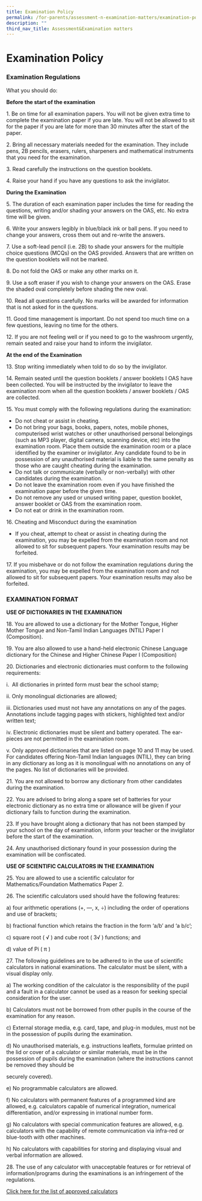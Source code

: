 ```yaml
---
title: Examination Policy
permalink: /for-parents/assessment-n-examination-matters/examination-policy/
description: ""
third_nav_title: Assessment&Examination matters
---
```

# **Examination Policy**

### Examination Regulations

What you should do:

**Before the start of the examination**

1\. Be on time for all examination papers. You will not be given extra time to complete the examination paper if you are late. You will not be allowed to sit for the paper if you are late for more than 30 minutes after the start of the paper.

2\. Bring all necessary materials needed for the examination. They include pens, 2B pencils, erasers, rulers, sharpeners and mathematical instruments that you need for the examination.

3\. Read carefully the instructions on the question booklets.

4\. Raise your hand if you have any questions to ask the invigilator.


**During the Examination**

5\. The duration of each examination paper includes the time for reading the questions, writing and/or shading your answers on the OAS, etc. No extra time will be given.

6\. Write your answers legibly in blue/black ink or ball pens. If you need to change your answers, cross them out and re-write the answers.

7\. Use a soft-lead pencil (i.e. 2B) to shade your answers for the multiple choice questions (MCQs) on the OAS provided. Answers that are written on the question booklets will not be marked.

8\. Do not fold the OAS or make any other marks on it.

9\. Use a soft eraser if you wish to change your answers on the OAS. Erase the shaded oval completely before shading the new oval.

10\. Read all questions carefully. No marks will be awarded for information that is not asked for in the questions.

11\. Good time management is important. Do not spend too much time on a few questions, leaving no time for the others.

12\. If you are not feeling well or if you need to go to the washroom urgently, remain seated and raise your hand to inform the invigilator.

**At the end of the Examination**

13\. Stop writing immediately when told to do so by the invigilator.

14\. Remain seated until the question booklets / answer booklets I OAS have been collected. You will be instructed by the invigilator to leave the examination room when all the question booklets / answer booklets / OAS are collected.

15\. You must comply with the following regulations during the examination:

*   Do not cheat or assist in cheating.
*   Do not bring your bags, books, papers, notes, mobile phones, computerised wrist watches or other unauthorised personal belongings (such as MP3 player, digital camera, scanning device, etc) into the examination room. Place them outside the examination room or a place identified by the examiner or invigilator. Any candidate found to be in possession of any unauthorised material is liable to the same penalty as those who are caught cheating during the examination. 
*   Do not talk or communicate (verbally or non-verbally) with other candidates during the examination.
*   Do not leave the examination room even if you have finished the examination paper before the given time. 
*   Do not remove any used or unused writing paper, question booklet, answer booklet or OAS from the examination room.
*   Do not eat or drink in the examination room.

16\. Cheating and Misconduct during the examination

*   If you cheat, attempt to cheat or assist in cheating during the examination, you may be expelled from the examination room and not allowed to sit for subsequent papers. Your examination results may be forfeited.

17\. If you misbehave or do not follow the examination regulations during the examination, you may be expelled from the examination room and not allowed to sit for subsequent papers. Your examination results may also be forfeited.

### EXAMINATION FORMAT

**USE OF DICTIONARIES IN THE EXAMINATION**

18\. You are allowed to use a dictionary for the Mother Tongue, Higher Mother Tongue and Non-Tamil Indian Languages (NTIL) Paper I (Composition).

  

19\. You are also allowed to use a hand-held electronic Chinese Language dictionary for the Chinese and Higher Chinese Paper I (Composition)

  

20\. Dictionaries and electronic dictionaries must conform to the following requirements:

i.  All dictionaries in printed form must bear the school stamp;

ii. Only monolingual dictionaries are allowed;

iii. Dictionaries used must not have any annotations on any of the pages. Annotations include tagging pages with stickers, highlighted text and/or written text;

iv. Electronic dictionaries must be silent and battery operated. The ear-pieces are not permitted in the examination room.

v. Only approved dictionaries that are listed on page 10 and 11 may be used. For candidates offering Non-Tamil Indian languages (NTIL), they can bring in any dictionary as long as it is monolingual with no annotations on any of the pages. No list of dictionaries will be provided.

21\. You are not allowed to borrow any dictionary from other candidates during the examination.

22\. You are advised to bring along a spare set of batteries for your electronic dictionary as no extra time or allowance will be given if your dictionary fails to function during the examination.

23\. If you have brought along a dictionary that has not been stamped by your school on the day of examination, inform your teacher or the invigilator before the start of the examination.

24\. Any unauthorised dictionary found in your possession during the examination will be confiscated.

**USE OF SCIENTIFIC CALCULATORS IN THE EXAMINATION**

25\. You are allowed to use a scientific calculator for Mathematics/Foundation Mathematics Paper 2.

26\. The scientific calculators used should have the following features:

a) four arithmetic operations (+, —, x, ÷) including the order of operations and use of brackets;

b) fractional function which retains the fraction in the form ‘a/b’ and ‘a b/c’;

c) square root ( √ ) and cube root ( 3√ ) functions; and

d) value of Pi ( π )

27\. The following guidelines are to be adhered to in the use of scientific calculators in national examinations. The calculator must be silent, with a visual display only.

a) The working condition of the calculator is the responsibility of the pupil and a fault in a calculator cannot be used as a reason for seeking special consideration for the user.

b) Calculators must not be borrowed from other pupils in the course of the examination for any reason.

c) External storage media, e.g. card, tape, and plug-in modules, must not be in the possession of pupils during the examination.

d) No unauthorised materials, e.g. instructions leaflets, formulae printed on the lid or cover of a calculator or similar materials, must be in the possession of pupils during the examination (where the instructions cannot be removed they should be

securely covered).

e) No programmable calculators are allowed.

f) No calculators with permanent features of a programmed kind are allowed, e.g. calculators capable of numerical integration, numerical differentiation, and/or expressing in irrational number form.

g) No calculators with special communication features are allowed, e.g. calculators with the capability of remote communication via infra-red or blue-tooth with other machines.

h) No calculators with capabilities for storing and displaying visual and verbal information are allowed.

28\. The use of any calculator with unacceptable features or for retrieval of information/programs during the examinations is an infringement of the regulations.

[Click here for the list of approved calculators](/files/GuidelinesCalculators.pdf)